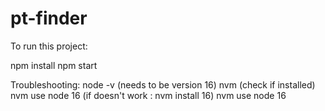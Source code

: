 # pt-finder

To run this project:

npm install
npm start

Troubleshooting:
node -v (needs to be version 16)
nvm (check if installed)
nvm use node 16 (if doesn't work : nvm install 16)
nvm use node 16
